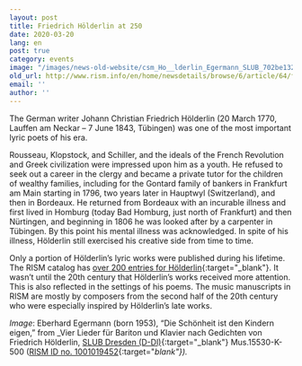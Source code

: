```yaml
---
layout: post
title: Friedrich Hölderlin at 250
date: 2020-03-20
lang: en
post: true
category: events
image: "/images/news-old-website/csm_Ho__lderlin_Egermann_SLUB_702be13270.jpg"
old_url: http://www.rism.info/en/home/newsdetails/browse/6/article/64/friedrich-hoelderlin-at-250.html
email: ''
author: ''
---
```


The German writer Johann Christian Friedrich Hölderlin (20 March 1770, Lauffen am Neckar – 7 June 1843, Tübingen) was one of the most important lyric poets of his era.

Rousseau, Klopstock, and Schiller, and the ideals of the French Revolution and Greek civilization were impressed upon him as a youth. He refused to seek out a career in the clergy and became a private tutor for the children of wealthy families, including for the Gontard family of bankers in Frankfurt am Main starting in 1796, two years later in Hauptwyl (Switzerland), and then in Bordeaux. He returned from Bordeaux with an incurable illness and first lived in Homburg (today Bad Homburg, just north of Frankfurt) and then Nürtingen, and beginning in 1806 he was looked after by a carpenter in Tübingen. By this point his mental illness was acknowledged. In spite of his illness, Hölderlin still exercised his creative side from time to time.

Only a portion of Hölderlin’s lyric works were published during his lifetime. The RISM catalog has [over 200 entries for Hölderlin](https://opac.rism.info/metaopac/perma.do;jsessionid=01C85DE9A630F284DD6805522E01C3B8.touch01?v=rism&q=-1%3d%22pe93402%22){:target="_blank"}. It wasn’t until the 20th century that Hölderlin’s works received more attention. This is also reflected in the settings of his poems. The music manuscripts in RISM are mostly by composers from the second half of the 20th century who were especially inspired by Hölderlin’s late works.

_Image_: Eberhard Egermann (born 1953), “Die Schönheit ist den Kindern eigen,” from _Vier Lieder für Bariton und Klavier nach Gedichten von Friedrich Hölderlin, [SLUB Dresden (D-Dl)](https://digital.slub-dresden.de/werkansicht/dlf/205749/3/){:target="_blank"} Mus.15530-K-500 ([RISM ID no. 1001019452](https://opac.rism.info/search?id=1001019452&View=rism){:target="_blank"})._